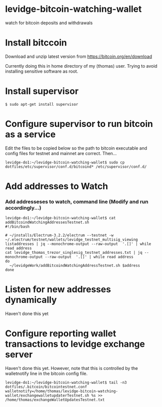 # levidge-bitcoin-watching-wallet
watch for bitcoin deposits and withdrawals

# Install bitccoin

Download and unzip latest version from https://bitcoin.org/en/download

Currently doing this in home directory of my (thomas) user. Trying to avoid installing sensitive software as root.

# Install supervisor

	$ sudo apt-get install supervisor
	
# Configure supervisor to run bitcoin as a service

Edit the files to be copied below so the path to bitcoin executable and config files for testnet and mainnet are correct. Then...


	levidge-do1:~/levidge-bitcoin-watching-wallet$ sudo cp dotfiles/etc/supervisor/conf.d/bitcoind* /etc/supervisor/conf.d/

# Add addresses to Watch

### Add addresseses to watch, command line (Modify and run accordingly...)
	levidge-do1:~/levidge-bitcoin-watching-wallet$ cat addBitcoindWatchingAddressesTestnet.sh 
	#!/bin/bash
	
	# ~/installs/Electrum-3.2.2/electrum --testnet -w ~/.electrum/testnet/wallets/levidge_testnet_multisig_viewing 	listaddresses | jq --monochrome-output --raw-output  '.[]' | while read address
	cat levidge_thomas_trezor_singlesig_testnet_addresses.txt | jq --monochrome-output --raw-output  '.[]' | while read address
	do
	  ~/levidgeWork/addBitcoindWatchingAddressTestnet.sh $address  
	done

# Listen for new addresses dynamically

Haven't done this yet

# Configure reporting wallet transactions to levidge exchange server

Haven't done this yet. However, note that this is controlled by the walletnotify line in the bitcoin config file. 

	levidge-do1:~/levidge-bitcoin-watching-wallet$ tail -n3 dotfiles/.bitcoin/bitcointestnet.conf 
	walletnotify=/home/thomas/levidge-bitcoin-watching-wallet/exchangewalletupdaterTestnet.sh %s >> /home/thomas/exchangeWalletUpdatesTestnet.txt
	
	

